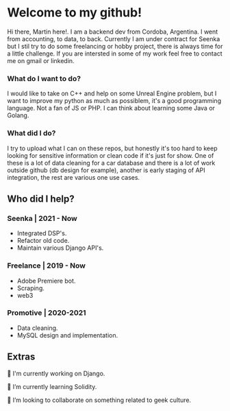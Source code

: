 # Welcome to my github!
Hi there, Martin here!. I am a backend dev from Cordoba, Argentina. I went from accounting, to data, to back. Currently I am under contract for Seenka but I stil try to do some freelancing or hobby project, there is always time for a little challenge. If you are intersted in some of my work feel free to contact me on gmail or linkedin.


### What do I want to do?
I would like to take on C++ and help on some Unreal Engine problem, but I want to improve my python as much as possiblem, it's a good programming language. Not a fan of JS or PHP. I can think about learning some Java or Golang.

### What did I do?
I try to upload what I can on these repos, but honestly it's too hard to keep looking for sensitive information or clean code if it's just for show. One of these is a lot of data cleaning for a car database and there is a lot of work outside github (db design for example), another is early staging of API integration, the rest are various one use cases.

## Who did I help?
### Seenka | 2021 - Now
- Integrated DSP's.
- Refactor old code.
- Maintain various Django API's.

### Freelance | 2019 - Now
- Adobe Premiere bot.
- Scraping.
- web3

### Promotive | 2020-2021
- Data cleaning.
- MySQL design and implementation.

## Extras
🔭 I'm currently working on Django.


🌱 I’m currently learning Solidity.


👯 I’m looking to collaborate on something related to geek culture.

<!--
**Demonliquid/Demonliquid** is a ✨ _special_ ✨ repository because its `README.md` (this file) appears on your GitHub profile.

Here are some ideas to get you started:

- 🔭 I’m currently working on ...
- 🌱 I’m currently learning ...
- 👯 I’m looking to collaborate on ...
- 🤔 I’m looking for help with ...
- 💬 Ask me about ...
- 📫 How to reach me: ...
- 😄 Pronouns: ...
- ⚡ Fun fact: ...
-->
